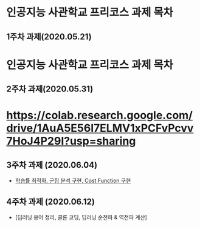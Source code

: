 # 인공지능 사관학교 프리코스 과제 목차

## 1주차 과제(2020.05.21)

# 인공지능 사관학교 프리코스 과제 목차

## 2주차 과제(2020.05.31)
# https://colab.research.google.com/drive/1AuA5E56l7ELMV1xPCFvPcvv7HoJ4P29I?usp=sharing

## 3주차 과제 (2020.06.04)
- [학습률 최적화, 군집 분석 구현, Cost Function 구현](https://colab.research.google.com/github/ehdduqk8207/-/blob/master/3%EC%A3%BC%EC%B0%A8_%EA%B3%BC%EC%A0%9C_%EC%99%84%EB%A3%8C.ipynb)

## 4주차 과제 (2020.06.12)
- [딥러닝 용어 정리, 클론 코딩, 딥러닝 순전파 & 역전파 계산]
